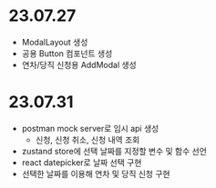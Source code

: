 # 23.07.27

- ModalLayout 생성
- 공용 Button 컴포넌트 생성
- 연차/당직 신청용 AddModal 생성

# 23.07.31

- postman mock server로 임시 api 생성
  - 신청, 신청 취소, 신청 내역 조회
- zustand store에 선택 날짜를 지정할 변수 및 함수 선언
- react datepicker로 날짜 선택 구현
- 선택한 날짜를 이용해 연차 및 당직 신청 구현
